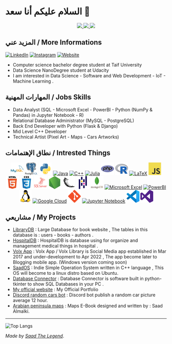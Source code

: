 # السلام عليكم أنا سعد 👋

<p align="center">
    <a href="https://www.credly.com/badges/335df2fa-522e-49b9-a222-087a27bc63a2">
        <img src="https://images.credly.com/size/340x340/images/d41de2b7-cbc2-47ec-bcf1-ebecbe83872f/GCC_badge_DA_1000x1000.png" width="150">
    </a>
    <a href="https://www.coursera.org/account/accomplishments/professional-cert/SPW96OECT5TK">
        <img src="https://images.credly.com/size/340x340/images/024324c7-4d4c-4008-8db7-01e0d4222126/image.png" width="150">
    </a>
    <a href="https://www.credly.com/badges/f4b63366-3e3f-45ba-8719-9ac6907942a0">
        <img src="https://images.credly.com/size/340x340/images/2f37d46d-d163-4f0e-9852-59cceabe329c/image.png" width="150">
    </a>
</p>


## المزيد عني / More Informations
[![LinkedIn](https://img.shields.io/badge/LinkedIn-%230077B5.svg?style=for-the-badge&logo=linkedin&logoColor=white)](https://www.linkedin.com/in/saadalmalki711/)
[![Instagram](https://img.shields.io/badge/Instagram-%23E4405F.svg?style=for-the-badge&logo=instagram&logoColor=white)](https://www.instagram.com/creator_sai711)
[![Website](https://img.shields.io/badge/Website-%2312100E.svg?style=for-the-badge&logo=google-chrome&logoColor=white)](https://saadthelegend.com)


- Computer science bachelor degree student at Taif University
- Data Science NanoDegree student at Udacity
- I am interested in Data Science - Software and Web Development - IoT - Machine Learning .

## المهارات المهنية / Jobs Skills
- Data Analyst (SQL - Microsoft Excel - PowerBI - Python (NumPy & Pandas) in Jupyter Notebook - R)
- Relational Database Administrator (MySQL - PostgreSQL)
- Back End Developer with Python (Flask & Django)
- Mid Level C++ Developer
- Technical Artist (Pixel Art - Maps - Cars Artworks)

## نطاق الإهتمامات / Intrested Things

<p align="center">
    <a href="https://www.mysql.com/" target="_blank"> <img src="https://raw.githubusercontent.com/devicons/devicon/master/icons/mysql/mysql-original-wordmark.svg" alt="MySQL" width="40" height="40" /></a>
    <a href="https://www.postgresql.org/" target="_blank"> <img src="https://raw.githubusercontent.com/devicons/devicon/master/icons/postgresql/postgresql-original-wordmark.svg" alt="PostgreSQL" width="40" height="40" /></a>
    <a href="https://www.python.org/" target="_blank"> <img src="https://raw.githubusercontent.com/devicons/devicon/master/icons/python/python-original.svg" alt="Python" width="40" height="40" /></a>
    <a href="https://www.java.com/" target="_blank"> <img src="https://cdn.jsdelivr.net/gh/devicons/devicon/icons/java/java-original.svg" alt="Java" width="40" height="40" /></a>
    <a href="https://isocpp.org/" target="_blank"> <img src="https://upload.wikimedia.org/wikipedia/commons/thumb/1/18/ISO_C%2B%2B_Logo.svg/240px-ISO_C%2B%2B_Logo.svg.png" alt="C++" width="40" height="45" /></a>
    <a href="https://julialang.org/" target="_blank"> <img src="https://upload.wikimedia.org/wikipedia/commons/1/1f/Julia_Programming_Language_Logo.svg" alt="Julia" width="40" height="40" /></a>
    <a href="https://www.php.net/" target="_blank"> <img src="https://raw.githubusercontent.com/devicons/devicon/master/icons/php/php-original.svg" alt="PHP" width="40" height="40" /></a>
    <a href="https://www.r-project.org/" target="_blank"> <img src="https://raw.githubusercontent.com/devicons/devicon/master/icons/r/r-original.svg" alt="R Language" width="40" height="40" /></a>
    <a href="https://www.latex-project.org/" target="_blank"> <img src="https://upload.wikimedia.org/wikipedia/commons/9/92/LaTeX_logo.svg" alt="LaTeX" width="70" height="40" /></a>
    <a href="https://www.javascript.com/" target="_blank"> <img src="https://raw.githubusercontent.com/devicons/devicon/master/icons/javascript/javascript-original.svg" alt="JavaScript" width="40" height="40" /></a>
    <a href="https://developer.mozilla.org/en-US/docs/Web/Guide/HTML/HTML5" target="_blank"> <img src="https://raw.githubusercontent.com/devicons/devicon/master/icons/html5/html5-original-wordmark.svg" alt="HTML" width="40" height="40" /></a>
    <a href="https://developer.mozilla.org/en-US/docs/Web/CSS" target="_blank"> <img src="https://raw.githubusercontent.com/devicons/devicon/master/icons/css3/css3-original-wordmark.svg" alt="CSS" width="40" height="40" /></a>
    <a href="https://www.microsoft.com/en-us/sql-server" target="_blank"> <img src="https://raw.githubusercontent.com/devicons/devicon/master/icons/microsoftsqlserver/microsoftsqlserver-plain-wordmark.svg" alt="SQL Server" width="40" height="40" /></a>
    <a href="https://nodejs.org/" target="_blank"> <img src="https://raw.githubusercontent.com/devicons/devicon/master/icons/nodejs/nodejs-original.svg" alt="Node.js" width="40" height="40" /></a>
    <a href="https://flask.palletsprojects.com/" target="_blank"> <img src="https://raw.githubusercontent.com/devicons/devicon/master/icons/flask/flask-original.svg" alt="Flask" width="40" height="40" /></a>
    <a href="https://pandas.pydata.org/" target="_blank"> <img src="https://raw.githubusercontent.com/devicons/devicon/2ae2a900d2f041da66e950e4d48052658d850630/icons/pandas/pandas-original.svg" alt="Pandas" width="40" height="40" /></a>
    <a href="https://www.mongodb.com/" target="_blank"> <img src="https://raw.githubusercontent.com/devicons/devicon/master/icons/mongodb/mongodb-original-wordmark.svg" alt="MongoDB" width="40" height="40" /></a>
    <a href="https://www.microsoft.com/en/microsoft-365/excel" target="_blank"> <img src="https://upload.wikimedia.org/wikipedia/commons/thumb/3/34/Microsoft_Office_Excel_%282019%E2%80%93present%29.svg/1200px-Microsoft_Office_Excel_%282019%E2%80%93present%29.svg.png" alt="Microsoft Excel" width="40" height="40" /></a>
    <a href="https://www.microsoft.com/en-us/power-platform/products/power-bi" target="_blank"> <img src="https://logohistory.net/wp-content/uploads/2023/05/Power-BI-Symbol.png" alt="PowerBI" width="80" height="40" /></a
    <a href="https://www.linux.org/" target="_blank"> <img src="https://raw.githubusercontent.com/devicons/devicon/master/icons/linux/linux-original.svg" alt="Linux" width="40" height="40" /></a>
    <a href="https://cloud.google.com/" target="_blank"> <img src="https://upload.wikimedia.org/wikipedia/commons/5/51/Google_Cloud_logo.svg" alt="Google Cloud" width="70" height="50" /></a>
    <a href="https://git-scm.com/" target="_blank"> <img src="https://raw.githubusercontent.com/devicons/devicon/master/icons/git/git-original.svg" alt="Git" width="40" height="40" /></a>
    <a href="https://jupyter.org/" target="_blank"> <img src="https://upload.wikimedia.org/wikipedia/commons/thumb/3/38/Jupyter_logo.svg/1767px-Jupyter_logo.svg.png" alt="Jupyter Notebook" width="40" height="40" /></a>
    <a href="https://code.visualstudio.com/" target="_blank"> <img src="https://raw.githubusercontent.com/devicons/devicon/master/icons/vscode/vscode-original.svg" alt="VS Code" width="40" height="40" /></a>
    <a href="https://visualstudio.microsoft.com/" target="_blank"> <img src="https://raw.githubusercontent.com/devicons/devicon/master/icons/visualstudio/visualstudio-plain.svg" alt="Visual Studio" width="40" height="40" /></a>
</p>



## مشاريعي / My Projects
- [LibraryDB](https://github.com/Saad711T/LibraryDB) : Large Database for book website , The tables in this database is : users - books - authors .
- [HospitalDB](https://github.com/Saad711T/HospitalDB) : HospitalDB is database using for organize and management medical things in hospital .
- [Volx App](https://blockelteam.itch.io/volx-library) : Volx App / Volx Library is Social Media app established in Mar 2017 and under-development to Apr 2022 , The app become later to Blogging mobile app. (Windows version coming soon)
- [SaadOS](https://github.com/Saad711T/SaadOS) : Indie Simple Operation System written in C++ language , This OS will become to a linux distro based on Ubuntu.
- [Database Connector](https://github.com/Saad711T/DatabaseConnector) : Database Connector is software built in python-tkinter to show SQL Databases in your PC .
- [My official website](https://saadthelegend.com) : My Official Portfolio
- [Discord random cars bot](https://github.com/Saad711T/randomcars) : Discord bot publish a random car picture average 12 hour.
- [Arabian peninsula maps](https://saadthelegend1.itch.io/arabianpeninsulamaps) : Maps E-Book designed and written by : Saad Almalki.




---

![Top Langs](https://github-readme-stats.vercel.app/api/top-langs/?username=Saad711T&layout=pie&theme=dark&langs_count=20&size_weight=0.5&count_weight=0.5&hide=jupyter%20notebook)




*Made by [Saad The Legend](https://github.com/Saad711T)*.
